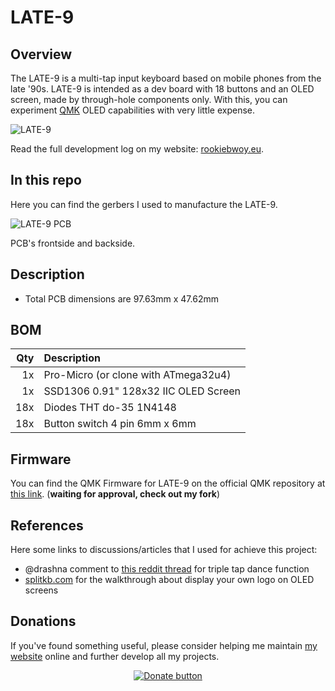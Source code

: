 # LATE-9

## Overview

The LATE-9 is a multi-tap input keyboard based on mobile phones from the late '90s. LATE-9 is intended as a dev board with 18 buttons and an OLED screen, made by through-hole components only. With this, you can experiment [QMK](https://qmk.fm/) OLED capabilities with very little expense.

![LATE-9](https://i.imgur.com/QXycTC3.jpg "LATE-9 first proto")

Read the full development log on my website: [rookiebwoy.eu](https://www.rookiebwoy.eu/projects/late-9/late-9.html).


## In this repo

Here you can find the gerbers I used to manufacture the LATE-9.

![LATE-9 PCB](https://i.imgur.com/NtRZ4ew.png "LATE-9 PCB front and back")

PCB's frontside and backside.


## Description

+ Total PCB dimensions are 97.63mm x 47.62mm


## BOM

|Qty    |Description                            |
|------:|:--------------------------------------|
|1x 	|Pro-Micro (or clone with ATmega32u4)   |
|1x 	|SSD1306 0.91" 128x32 IIC OLED Screen   |
|18x    |Diodes THT do-35 1N4148                |
|18x	|Button switch 4 pin 6mm x 6mm	        |


## Firmware

You can find the QMK Firmware for LATE-9 on the official QMK repository at [this link](https://github.com/qmk/qmk_firmware/tree/master/keyboards/late9). (**waiting for approval, check out my fork**)


## References

Here some links to discussions/articles that I used for achieve this project:

+ @drashna comment to [this reddit thread](https://www.reddit.com/r/olkb/comments/dngjt8/tap_dance_triple_tap_example/) for triple tap dance function
+ [splitkb.com](https://docs.splitkb.com/hc/en-us/articles/360013811280) for the walkthrough about display your own logo on OLED screens

## Donations

If you've found something useful, please consider helping me maintain [my website](https://www.rookiebwoy.eu/) online and further develop all my projects.

<p align="center">
<a href="https://ko-fi.com/R6R84ZW1K"><img src="https://ko-fi.com/img/githubbutton_sm.svg" alt="Donate button"/></a>
</p>